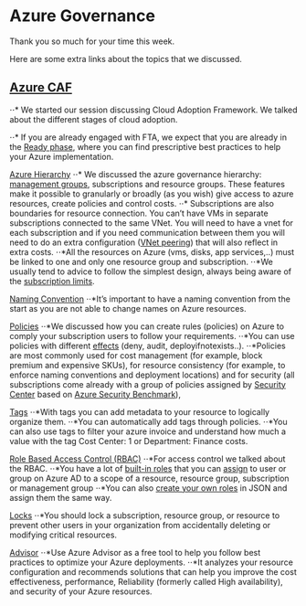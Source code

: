 # Azure Governance

Thank you so much for your time this week.

Here are some extra links about the topics that we discussed.

## [Azure CAF](https://aka.ms/caf) 

⋅⋅*	We started our session discussing Cloud Adoption Framework. We talked about the different stages of cloud adoption. 

⋅⋅*	If you are already engaged with FTA, we expect that you are already in the [Ready phase](https://docs.microsoft.com/en-us/azure/cloud-adoption-framework/ready/enterprise-scale/design-guidelines), where you can find prescriptive best practices to help your Azure implementation.

[Azure Hierarchy](https://docs.microsoft.com/en-us/azure/cloud-adoption-framework/decision-guides/subscriptions/) 
⋅⋅*	We discussed the azure governance hierarchy: [management groups](https://docs.microsoft.com/en-us/azure/governance/management-groups/overview), subscriptions and resource groups. These features make it possible to granularly or broadly (as you wish) give access to azure resources, create policies and control costs. 
⋅⋅*	Subscriptions are also boundaries for resource connection. You can’t have VMs in separate subscriptions connected to the same VNet. You will need to have a vnet for each subscription and if you need communication between them you will need to do an extra configuration ([VNet peering](https://docs.microsoft.com/en-us/azure/virtual-network/virtual-network-peering-overview)) that will also reflect in extra costs.
⋅⋅*All the resources on Azure (vms, disks, app services,..) must be linked to one and only one resource group and subscription.
⋅⋅*We usually tend to advice to follow the simplest design, always being aware of the [subscription limits](https://docs.microsoft.com/en-us/azure/azure-resource-manager/management/azure-subscription-service-limits). 

[Naming Convention](https://docs.microsoft.com/en-us/azure/cloud-adoption-framework/ready/azure-best-practices/resource-naming)
⋅⋅*It’s important to have a naming convention from the start as you are not able to change names on Azure resources.

[Policies](https://docs.microsoft.com/en-us/azure/governance/policy/overview)
⋅⋅*We discussed how you can create rules (policies) on Azure to comply your subscription users to follow your requirements. 
⋅⋅*You can use policies with different [effects](https://docs.microsoft.com/en-us/azure/governance/policy/concepts/effects) (deny, audit, deployifnotexists..).
⋅⋅*Policies are most commonly used for cost management (for example, block premium and expensive SKUs), for resource consistency (for example, to enforce naming conventions and deployment locations) and for security (all subscriptions come already with a group of policies assigned by [Security Center](https://docs.microsoft.com/en-us/azure/security-center/security-center-introduction) based on [Azure Security Benchmark](https://docs.microsoft.com/en-us/azure/security-center/recommendations-reference)), 

[Tags](https://docs.microsoft.com/en-us/azure/azure-resource-manager/management/tag-resources?tabs=json)
⋅⋅*With tags you can add metadata to your resource to logically organize them.
⋅⋅*You can automatically add tags through policies. 
⋅⋅*You can also use tags to filter your azure invoice and understand how much a value with the tag Cost Center: 1 or Department: Finance costs. 


[Role Based Access Control (RBAC)](https://docs.microsoft.com/en-us/azure/role-based-access-control/overview)
⋅⋅*For access control we talked about the RBAC.
⋅⋅*You have a lot of [built-in roles](https://docs.microsoft.com/en-us/azure/role-based-access-control/built-in-roles) that you can [assign](https://docs.microsoft.com/en-us/azure/role-based-access-control/role-assignments-portal?tabs=current) to user or group on Azure AD to a scope of a resource, resource group, subscription or management group
⋅⋅*You can also [create your own roles](https://docs.microsoft.com/en-us/azure/role-based-access-control/custom-roles) in JSON and assign them the same way.

[Locks](https://docs.microsoft.com/en-us/azure/azure-resource-manager/management/lock-resources?tabs=json)
⋅⋅*You should lock a subscription, resource group, or resource to prevent other users in your organization from accidentally deleting or modifying critical resources.

[Advisor](https://docs.microsoft.com/en-us/azure/advisor/advisor-overview)
⋅⋅*Use Azure Advisor as a free tool to help you follow best practices to optimize your Azure deployments. 
⋅⋅*It analyzes your resource configuration and recommends solutions that can help you improve the cost effectiveness, performance, Reliability (formerly called High availability), and security of your Azure resources.

